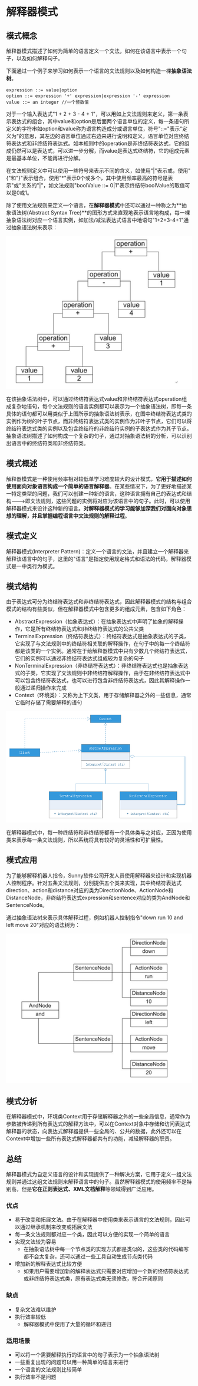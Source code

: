 # 解释器模式

## 模式概念
解释器模式描述了如何为简单的语言定义一个文法，如何在该语言中表示一个句子，以及如何解释句子。

下面通过一个例子来学习如何表示一个语言的文法规则以及如何构造一棵**抽象语法树**。

```
expression ::= value|option
option ::= expression '+' expression|expression '-' expression
value ::= an integer //一个整数值
```
对于一个输入表达式"1 + 2 + 3 - 4 + 1"，可以用如上文法规则来定义，第一条表示表达式的组合，其中value和option是后面两个语言单位的定义，每一条语句所定义的字符串如option和value称为语言构造成分或语言单位，符号"::="表示"定义为"的意思，其左边的语言单位通过右边来进行说明和定义，语言单位对应终结符表达式和非终结符表达式。如本规则中的operation是非终结符表达式，它的组成仍然可以是表达式，可以进一步分解，而value是表达式终结符，它的组成元素是最基本单位，不能再进行分解。

在文法规则定义中可以使用一些符号来表示不同的含义，如使用"|"表示或，使用"{"和"}"表示组合，使用"*"表示0个或多个，其中使用频率最高的符号是表示"或"关系的"|"，如文法规则"boolValue ::= 0|1"表示终结符boolValue的取值可以是0或1。

除了使用文法规则来定义一个语言，在**解释器模式**中还可以通过一种称之为**抽象语法树(Abstract Syntax Tree)**的图形方式来直观地表示语言地构成，每一棵抽象语法树对应一个语言实例，如加法/减法表达式语言中地语句"1+2+3-4+1"通过抽象语法树来表示：

![](AST.png)

在该抽象语法树中，可以通过终结符表达式value和非终结符表达式operation组成复杂地语句，每个文法规则的语言实例都可以表示为一个抽象语法树，即每一条具体的语句都可以用类似于上图所示的抽象语法树表示，在图中终结符表达式类的实例作为树的叶子节点，而非终结符表达式类的实例作为非叶子节点，它们可以将终结符表达式类的实例以及包含终结符的非终结符实例的子表达式作为其子节点。抽象语法树描述了如何构成一个复杂的句子，通过对抽象语法树的分析，可以识别出语言中的终结符类和非终结符类。

## 模式概述
解释器模式是一种使用频率相对较低单学习难度较大的设计模式，**它用于描述如何使用面向对象语言构成一个简单的语言解释器**。在某些情况下，为了更好地描述某一特定类型的问题，我们可以创建一种新的语言，这种语言拥有自己的表达式和结构--->即文法规则，这些问题的实例将对应为该语言中的句子。此时，可以使用解释器模式来设计这种新的语言。**对解释器模式的学习能够加深我们对面向对象思想的理解，并且掌握编程语言中文法规则的解释过程**。

## 模式定义
解释器模式(Interpreter Pattern)：定义一个语言的文法，并且建立一个解释器来解释该语言中的句子，这里的"语言"是指定使用规定格式和语法的代码，解释器模式是一中类行为模式。

## 模式结构
由于表达式可分为终结符表达式和非终结符表达式，因此解释器模式的结构与组合模式的结构有些类似，但在解释器模式中包含更多的组成元素，包含如下角色：
- AbstractExpression（抽象表达式）：在抽象表达式中声明了抽象的解释操作，它是所有终结符表达式和非终结符表达式的公共父类
- TerminalExpression（终结符表达式）：终结符表达式是抽象表达式的子类，它实现了与文法规则中的终结符相关联的解释操作，在句子中的每一个终结符都是该类的一个实例。通常在于给解释器模式中只有少数几个终结符表达式，它们的实例可以通过非终结符表达式组成较为复杂的句子
- NonTerminalExpression（非终结符表达式）：非终结符表达式也是抽象表达式的子类，它实现了文法规则中非终结符解释操作，由于在非终结符表达式中可以包含终结符表达式，也可以进行包含非终结符表达式，因此其解释操作一般通过递归操作来完成
- Context（环境类）：又称为上下文类，用于存储解释器之外的一些信息，通常它临时存储了需要解释的语句

![](interpreter.png)

在解释器模式中，每一种终结符和非终结符都有一个具体类与之对应，正因为使用类来表示每一条文法规则，所以系统将具有较好的灵活性和可扩展性。

## 模式应用
为了能够解释机器人指令，Sunny软件公司开发人员使用解释器来设计和实现机器人控制程序。针对五条文法规则，分别提供五个类来实现，其中终结符表达式direction、action和distance对应的类为DirectionNode、ActionNode和DistanceNode，非终结符表达式expression和sentence对应的类为AndNode和SentenceNode。

通过抽象语法树来表示具体解释过程，例如机器人控制指令"down run 10 and left move 20"对应的语法树为：

![](robot-tree.png)

## 模式分析
在解释器模式中，环境类Context用于存储解释器之外的一些全局信息，通常作为参数被传递到所有表达式的解释方法中，可以在Context对象中存储和访问表达式解释器的状态，向表达式解释器提供一些全局的、公共的数据，此外还可以在Context中增加一些所有表达式解释器都共有的功能，减轻解释器的职责。

## 总结
解释器模式为自定义语言的设计和实现提供了一种解决方案，它用于定义一组文法规则并通过这组文法规则来解释语言中的句子。虽然解释器模式的使用频率不是特别高，但是**它在正则表达式、XML文档解释**等领域得到广泛应用。

### 优点
- 易于改变和拓展文法。由于在解释器中使用类来表示语言的文法规则，因此可以通过继承机制来改变或拓展文法
- 每一条文法规则都对应一个类，因此可以方便的实现一个简单的语言
- 实现文法较为容易
    - 在抽象语法树中每一个节点类的实现方式都是类似的，这些类的代码编写都不会太复杂，还可以通过一些工具自动生成节点类代码
- 增加新的解释表达式比较方便
    - 如果用户需要增加新的解释表达式只需要对应增加一个新的终结符表达式或非终结符表达式类，原有表达式类无须修改，符合开闭原则

### 缺点
- 复杂文法难以维护
- 执行效率较低
    - 解释器模式中使用了大量的循环和递归

### 适用场景
- 可以将一个需要解释执行的语言中的句子表示为一个抽象语法树
- 一些重复出现的问题可以用一种简单的语言来进行
- 一个语言的文法规则比较简单
- 执行效率不是问题